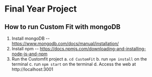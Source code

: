 # Final Year Project

## How to run Custom Fit with mongoDB

1. Install mongoDB -- https://www.mongodb.com/docs/manual/installation/
2. Install npm -- https://docs.npmjs.com/downloading-and-installing-node-js-and-npm
3. Run the Customfit project 
   a. `cd CustomFit`
   b. run `npm install` on the terminal
   c. run `npm start` on the terminal
   d. Access the web at  http://localhost:3001

